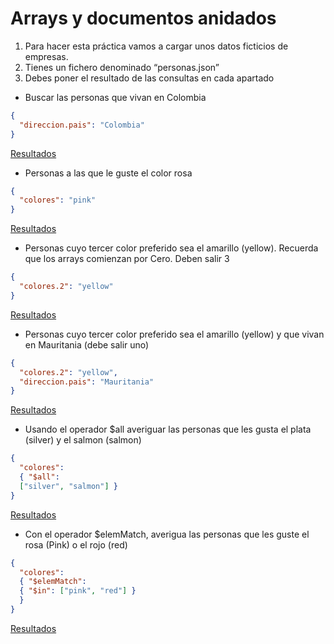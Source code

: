 # Arrays y documentos anidados

1. Para hacer esta práctica vamos a cargar unos datos ficticios de empresas.
2. Tienes un fichero denominado “personas.json”
3. Debes poner el resultado de las consultas en cada apartado

- Buscar las personas que vivan en Colombia

```json
{
  "direccion.pais": "Colombia"
}
```

[Resultados](./Imagenes-Practica04/colombia.png)

- Personas a las que le guste el color rosa

```json
{
  "colores": "pink"
}
```

[Resultados](./Imagenes-Practica04/color-pink.png)

- Personas cuyo tercer color preferido sea el amarillo (yellow). Recuerda que los arrays comienzan por Cero. Deben salir 3

```json
{
  "colores.2": "yellow"
}
```

[Resultados](./Imagenes-Practica04/color.2-yellow.png)

- Personas cuyo tercer color preferido sea el amarillo (yellow) y que vivan en Mauritania (debe salir uno)

```json
{
  "colores.2": "yellow",
  "direccion.pais": "Mauritania"
}
```

[Resultados](./Imagenes-Practica04/yellow-Mauritania.png)

- Usando el operador $all averiguar las personas que les gusta el plata (silver) y el salmon (salmon)

```json
{
  "colores": 
  { "$all": 
  ["silver", "salmon"] }
}
```

[Resultados](./Imagenes-Practica04/silver-salomon.png)

- Con el operador $elemMatch, averigua las personas que les guste el rosa (Pink) o el rojo (red)

```json
{
  "colores": 
  { "$elemMatch": 
  { "$in": ["pink", "red"] } 
  }
}
```

[Resultados](./Imagenes-Practica04/pink-red.png)